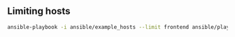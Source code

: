 
## Limiting hosts
```sh
ansible-playbook -i ansible/example_hosts --limit frontend ansible/playbook.yml
````